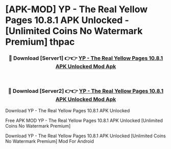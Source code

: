 # [APK-MOD] YP - The Real Yellow Pages 10.8.1 APK Unlocked - [Unlimited Coins No Watermark Premium] thpac



<div align="center">
<h3>🔴 Download [Server1] 👉👉 <a href="https://momento.my/?title=YP_-_The_Real_Yellow_Pages_10.8.1_APK_Unlocked">YP - The Real Yellow Pages 10.8.1 APK Unlocked Mod Apk</a></h3><br>

<h3>🔴 Download [Server2] 👉👉 <a href="https://momento.my/?title=YP_-_The_Real_Yellow_Pages_10.8.1_APK_Unlocked">YP - The Real Yellow Pages 10.8.1 APK Unlocked Mod Apk</a></h3>
</div>



Download YP - The Real Yellow Pages 10.8.1 APK Unlocked 

Free APK MOD YP - The Real Yellow Pages 10.8.1 APK Unlocked [Unlimited Coins No Watermark Premium]

Download YP - The Real Yellow Pages 10.8.1 APK Unlocked [Unlimited Coins No Watermark Premium] Mod For Android
